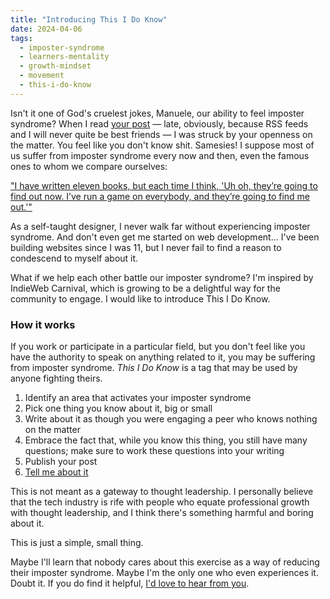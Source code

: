 ```yaml
---
title: "Introducing This I Do Know"
date: 2024-04-06
tags:
  - imposter-syndrome
  - learners-mentality
  - growth-mindset
  - movement
  - this-i-do-know
---
```


Isn't it one of God's cruelest jokes, Manuele, our ability to feel imposter syndrome? When I read [your post](https://manuelmoreale.com/why-i-don-t-write-dev-posts) — late, obviously, because RSS feeds and I will never quite be best friends — I was struck by your openness on the matter. You feel like you don't know shit. Samesies! I suppose most of us suffer from imposter syndrome every now and then, even the famous ones to whom we compare ourselves:

["I have written eleven books, but each time I think, 'Uh oh, they’re going to find out now. I’ve run a game on everybody, and they’re going to find me out.'"](https://www.goodreads.com/quotes/220406-each-time-i-write-a-book-every-time-i-face)

As a self-taught designer, I never walk far without experiencing imposter syndrome. And don't even get me started on web development... I've been building websites since I was 11, but I never fail to find a reason to condescend to myself about it.

What if we help each other battle our imposter syndrome? I'm inspired by IndieWeb Carnival, which is growing to be a delightful way for the community to engage. I would like to introduce This I Do Know.

### How it works

If you work or participate in a particular field, but you don't feel like you have the authority to speak on anything related to it, you may be suffering from imposter syndrome. _This I Do Know_ is a tag that may be used by anyone fighting theirs.

1.  Identify an area that activates your imposter syndrome
2.  Pick one thing you know about it, big or small
3.  Write about it as though you were engaging a peer who knows nothing on the matter
4.  Embrace the fact that, while you know this thing, you still have many questions; make sure to work these questions into your writing
5.  Publish your post
6.  [Tell me about it](/hello)

This is not meant as a gateway to thought leadership. I personally believe that the tech industry is rife with people who equate professional growth with thought leadership, and I think there's something harmful and boring about it.

This is just a simple, small thing.

Maybe I'll learn that nobody cares about this exercise as a way of reducing their imposter syndrome. Maybe I'm the only one who even experiences it. Doubt it. If you do find it helpful, [I'd love to hear from you](/hello).
